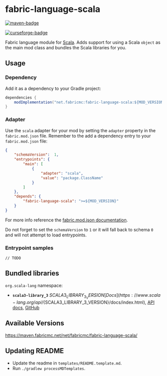# fabric-language-scala

[![maven-badge](https://img.shields.io/maven-metadata/v/https/maven.fabricmc.net/net/fabricmc/fabric-language-scala/maven-metadata.xml.svg?style=flat-square&logo=Scala&label=Maven)](https://maven.fabricmc.net/net/fabricmc/fabric-language-scala)
<!-- [![modrinth-badge](https://img.shields.io/modrinth/dt/fabric-language-scala?label=Modrinth&logo=Modrinth&style=flat-square)](https://modrinth.com/mod/fabric-language-scala/versions) -->
[![curseforge-badge](https://img.shields.io/curseforge/dt/309275?style=flat-square&logo=curseforge&label=CurseForge)](https://minecraft.curseforge.com/projects/309275/files)

Fabric language module for [Scala](http://www.scala-lang.org/). Adds support for using a Scala `object` as the main mod class and bundles the Scala libraries for you.

## Usage

### Dependency

Add it as a dependency to your Gradle project:

```scala
dependencies {
    modImplementation("net.fabricmc:fabric-language-scala:${MOD_VERSION}")
}
```

### Adapter

Use the `scala` adapter for your mod by setting the `adapter` property in the `fabric.mod.json` file. 
Remember to the add a dependency entry to your `fabric.mod.json` file:

```json
{
    "schemaVersion":  1, 
    "entrypoints": {
        "main": [
            {
                "adapter": "scala",
                "value": "package.ClassName"
            }
        ]
    },
    "depends": {
        "fabric-language-scala": ">=${MOD_VERSION}"
    }
}
```

For more info reference the [fabric.mod.json documentation](https://fabricmc.net/wiki/documentation:fabric_mod_json).

Do not forget to set the `schemaVersion` to `1` or it will fall back to schema `0` and will not attempt to load entrypoints.

### Entrypoint samples

`// TODO`

## Bundled libraries

`org.scala-lang` namespace:
- **`scala3-library_3`** ${SCALA3_LIBRARY_3_VERSION} [Docs](https://www.scala-lang.org/api/${SCALA3_LIBRARY_3_VERSION}/docs/index.html), [API docs](https://scalalang.org/api/latest/jvm/stdlib/), [GitHub](https://github.com/scala/scala3)

## Available Versions

https://maven.fabricmc.net/net/fabricmc/fabric-language-scala/

## Updating README

- Update the readme in `templates/README.template.md`.
- Run `./gradlew processMDTemplates`.
